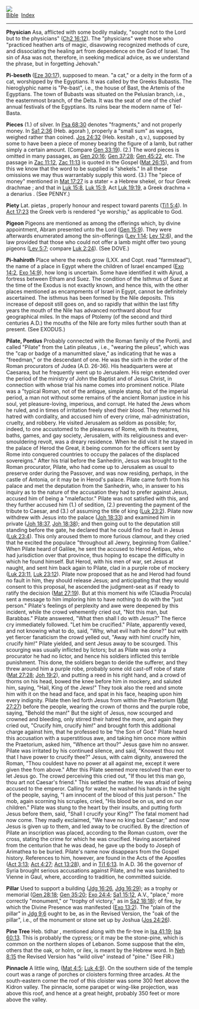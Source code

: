[![](../../cdshop/ithlogo.png)](../../index)  
[Bible](../index)  [Index](index) 

------------------------------------------------------------------------

<span id="000">**Physician**</span> Asa, afflicted with some bodily
malady, "sought not to the Lord but to the physicians" ([Ch2
16:12](../kjv/ch2016.htm#012)). The "physicians" were those who
"practiced heathen arts of magic, disavowing recognized methods of cure,
and dissociating the healing art from dependence on the God of Israel.
The sin of Asa was not, therefore, in seeking medical advice, as we
understand the phrase, but in forgetting Jehovah."

<span id="001">**Pi-beseth**</span> ([Eze
30:17](../kjv/eze030.htm#017)), supposed to mean. "a cat," or a deity in
the form of a cat, worshipped by the Egyptians. It was called by the
Greeks Bubastis. The hieroglyphic name is "Pe-bast", i.e., the house of
Bast, the Artemis of the Egyptians. The town of Bubasts was situated on
the Pelusian branch, i.e., the easternmost branch, of the Delta. It was
the seat of one of the chief annual festivals of the Egyptians. Its
ruins bear the modern name of Tel-Basta.

<span id="002">**Pieces**</span> (1.) of silver. In [Psa
68:30](../kjv/psa068.htm#030) denotes "fragments," and not properly
money. In [Sa1 2:36](../kjv/sa1002.htm#036) (Heb. agorah ), properly a
"small sum" as wages, weighed rather than coined. [Jos
24:32](../kjv/jos024.htm#032) (Heb. kesitah , q.v.), supposed by some to
have been a piece of money bearing the figure of a lamb, but rather
simply a certain amount. (Compare [Gen 33:19](../kjv/gen033.htm#019)).
(2.) The word pieces is omitted in many passages, as [Gen
20:16](../kjv/gen020.htm#016); [Gen 37:28](../kjv/gen037.htm#028); [Gen
45:22](../kjv/gen045.htm#022), etc. The passage in [Zac
11:12](../kjv/zac011.htm#012), [Zac 11:13](../kjv/zac011.htm#013) is
quoted in the Gospel ([Mat 26:15](../kjv/mat026.htm#015)), and from this
we know that the word to be supplied is "shekels." In all these
omissions we may thus warrantably supply this word. (3.) The "piece of
money" mentioned in [Mat 17:27](../kjv/mat017.htm#027) is a stater = a
Hebrew shekel, or four Greek drachmae ; and that in [Luk
15:8](../kjv/luk015.htm#008), [Luk 15:9](../kjv/luk015.htm#009), Act
[Luk 19:19](../kjv/luk019.htm#019), a Greek drachma = a denarius . (See
PENNY.)

<span id="003">**Piety**</span> Lat. pietas , properly honour and
respect toward parents ([Ti1 5:4](../kjv/ti1005.htm#004)). In [Act
17:23](../kjv/act017.htm#023) the Greek verb is rendered "ye worship,"
as applicable to God.

<span id="004">**Pigeon**</span> Pigeons are mentioned as among the
offerings which, by divine appointment, Abram presented unto the Lord
([Gen 15:9](../kjv/gen015.htm#009)). They were afterwards enumerated
among the sin-offerings ([Lev 1:14](../kjv/lev001.htm#014); [Lev
12:6](../kjv/lev012.htm#006)), and the law provided that those who could
not offer a lamb might offer two young pigeons ([Lev
5:7](../kjv/lev005.htm#007); compare [Luk 2:24](../kjv/luk002.htm#024)).
(See DOVE.)

<span id="005">**Pi-hahiroth**</span> Place where the reeds grow (LXX.
and Copt. read "farmstead"), the name of a place in Egypt where the
children of Israel encamped ([Exo 14:2](../kjv/exo014.htm#002), [Exo
14:9](../kjv/exo014.htm#009)), how long is uncertain. Some have
identified it with Ajrud, a fortress between Etham and Suez. The
condition of the Isthmus of Suez at the time of the Exodus is not
exactly known, and hence this, with the other places mentioned as
encampments of Israel in Egypt, cannot be definitely ascertained. The
isthmus has been formed by the Nile deposits. This increase of deposit
still goes on, and so rapidly that within the last fifty years the mouth
of the Nile has advanced northward about four geographical miles. In the
maps of Ptolemy (of the second and third centuries A.D.) the mouths of
the Nile are forty miles further south than at present. (See EXODUS.)

<span id="006">**Pilate, Pontius**</span> Probably connected with the
Roman family of the Pontii, and called "Pilate" from the Latin pileatus
, i.e., "wearing the pileus", which was the "cap or badge of a
manumitted slave," as indicating that he was a "freedman," or the
descendant of one. He was the sixth in the order of the Roman
procurators of Judea (A.D. 26-36). His headquarters were at Caesarea,
but he frequently went up to Jerusalem. His reign extended over the
period of the ministry of John the Baptist and of Jesus Christ, in
connection with whose trial his name comes into prominent notice. Pilate
was a "typical Roman, not of the antique, simple stamp, but of the
imperial period, a man not without some remains of the ancient Roman
justice in his soul, yet pleasure-loving, imperious, and corrupt. He
hated the Jews whom he ruled, and in times of irritation freely shed
their blood. They returned his hatred with cordiality, and accused him
of every crime, mal-administration, cruelty, and robbery. He visited
Jerusalem as seldom as possible; for, indeed, to one accustomed to the
pleasures of Rome, with its theatres, baths, games, and gay society,
Jerusalem, with its religiousness and ever-smouldering revolt, was a
dreary residence. When he did visit it he stayed in the palace of Herod
the Great, it being common for the officers sent by Rome into conquered
countries to occupy the palaces of the displaced sovereigns." After his
trial before the Sanhedrin, Jesus was brought to the Roman procurator,
Pilate, who had come up to Jerusalem as usual to preserve order during
the Passover, and was now residing, perhaps, in the castle of Antonia,
or it may be in Herod's palace. Pilate came forth from his palace and
met the deputation from the Sanhedrin, who, in answer to his inquiry as
to the nature of the accusation they had to prefer against Jesus,
accused him of being a "malefactor." Pilate was not satisfied with this,
and they further accused him (1.) of sedition, (2.) preventing the
payment of the tribute to Caesar, and (3.) of assuming the title of king
([Luk 23:2](../kjv/luk023.htm#002)). Pilate now withdrew with Jesus into
the palace ([Joh 18:33](../kjv/joh018.htm#033)) and examined him in
private ([Joh 18:37](../kjv/joh018.htm#037), [Joh
18:38](../kjv/joh018.htm#038)); and then going out to the deputation
still standing before the gate, he declared that he could find no fault
in Jesus ([Luk 23:4](../kjv/luk023.htm#004)). This only aroused them to
more furious clamour, and they cried that he excited the populace
"throughout all Jewry, beginning from Galilee." When Pilate heard of
Galilee, he sent the accused to Herod Antipas, who had jurisdiction over
that province, thus hoping to escape the difficulty in which he found
himself. But Herod, with his men of war, set Jesus at naught, and sent
him back again to Pilate, clad in a purple robe of mockery ([Luk
23:11](../kjv/luk023.htm#011), [Luk 23:12](../kjv/luk023.htm#012)).
Pilate now proposed that as he and Herod had found no fault in him, they
should release Jesus; and anticipating that they would consent to this
proposal, he ascended the judgment-seat as if ready to ratify the
decision ([Mat 27:19](../kjv/mat027.htm#019)). But at this moment his
wife (Claudia Procula) sent a message to him imploring him to have
nothing to do with the "just person." Pilate's feelings of perplexity
and awe were deepened by this incident, while the crowd vehemently cried
out, "Not this man, but Barabbas." Pilate answered, "What then shall I
do with Jesus?" The fierce cry immediately followed. "Let him be
crucified." Pilate, apparently vexed, and not knowing what to do, said,
"Why, what evil hath he done?" but with yet fiercer fanaticism the crowd
yelled out, "Away with him! crucify him, crucify him!" Pilate yielded,
and sent Jesus away to be scourged. This scourging was usually inflicted
by lictors; but as Pilate was only a procurator he had no lictor, and
hence his soldiers inflicted this terrible punishment. This done, the
soldiers began to deride the sufferer, and they threw around him a
purple robe, probably some old cast-off robe of state ([Mat
27:28](../kjv/mat027.htm#028); [Joh 19:2](../kjv/joh019.htm#002)), and
putting a reed in his right hand, and a crowd of thorns on his head,
bowed the knee before him in mockery, and saluted him, saying, "Hail,
King of the Jews!" They took also the reed and smote him with it on the
head and face, and spat in his face, heaping upon him every indignity.
Pilate then led forth Jesus from within the Praetorium ([Mat
27:27](../kjv/mat027.htm#027)) before the people, wearing the crown of
thorns and the purple robe, saying, "Behold the man!" But the sight of
Jesus, now scourged and crowned and bleeding, only stirred their hatred
the more, and again they cried out, "Crucify him, crucify him!" and
brought forth this additional charge against him, that he professed to
be "the Son of God." Pilate heard this accusation with a superstitious
awe, and taking him once more within the Praetorium, asked him, "Whence
art thou?" Jesus gave him no answer. Pilate was irritated by his
continued silence, and said, "Knowest thou not that I have power to
crucify thee?" Jesus, with calm dignity, answered the Roman, "Thou
couldest have no power at all against me, except it were given thee from
above." After this Pilate seemed more resolved than ever to let Jesus
go. The crowd perceiving this cried out, "If thou let this man go, thou
art not Caesar's friend." This settled the matter. He was afraid of
being accused to the emperor. Calling for water, he washed his hands in
the sight of the people, saying, "I am innocent of the blood of this
just person." The mob, again scorning his scruples, cried, "His blood be
on us, and on our children." Pilate was stung to the heart by their
insults, and putting forth Jesus before them, said, "Shall I crucify
your King?" The fatal moment had now come. They madly exclaimed, "We
have no king but Caesar;" and now Jesus is given up to them, and led
away to be crucified. By the direction of Pilate an inscription was
placed, according to the Roman custom, over the cross, stating the crime
for which he was crucified. Having ascertained from the centurion that
he was dead, he gave up the body to Joseph of Arimathea to be buried.
Pilate's name now disappears from the Gospel history. References to him,
however, are found in the Acts of the Apostles ([Act
3:13](../kjv/act003.htm#013); [Act 4:27](../kjv/act004.htm#027); [Act
13:28](../kjv/act013.htm#028)), and in [Ti1
6:13](../kjv/ti1006.htm#013). In A.D. 36 the governor of Syria brought
serious accusations against Pilate, and he was banished to Vienne in
Gaul, where, according to tradition, he committed suicide.

<span id="007">**Pillar**</span> Used to support a building ([Jdg
16:26](../kjv/jdg016.htm#026), [Jdg 16:29](../kjv/jdg016.htm#029)); as a
trophy or memorial ([Gen 28:18](../kjv/gen028.htm#018); [Gen
35:20](../kjv/gen035.htm#020); [Exo 24:4](../kjv/exo024.htm#004); [Sa1
15:12](../kjv/sa1015.htm#012), A.V., "place," more correctly "monument,"
or "trophy of victory," as in [Sa2 18:18](../kjv/sa2018.htm#018)); of
fire, by which the Divine Presence was manifested ([Exo
13:2](../kjv/exo013.htm#002)). The "plain of the pillar" in [Jdg
9:6](../kjv/jdg009.htm#006) ought to be, as in the Revised Version, the
"oak of the pillar", i.e., of the monument or stone set up by Joshua
([Jos 24:26](../kjv/jos024.htm#026)).

<span id="008">**Pine Tree**</span> Heb. tidhar , mentioned along with
the fir-tree in [Isa 41:19](../kjv/isa041.htm#019); [Isa
60:13](../kjv/isa060.htm#013). This is probably the cypress; or it may
be the stone-pine, which is common on the northern slopes of Lebanon.
Some suppose that the elm, others that the oak, or holm, or ilex, is
meant by the Hebrew word. In [Neh 8:15](../kjv/neh008.htm#015) the
Revised Version has "wild olive" instead of "pine." (See FIR.)

<span id="009">**Pinnacle**</span> A little wing, ([Mat
4:5](../kjv/mat004.htm#005); [Luk 4:9](../kjv/luk004.htm#009)). On the
southern side of the temple court was a range of porches or cloisters
forming three arcades. At the south-eastern corner the roof of this
cloister was some 300 feet above the Kidron valley. The pinnacle, some
parapet or wing-like projection, was above this roof, and hence at a
great height, probably 350 feet or more above the valley.
